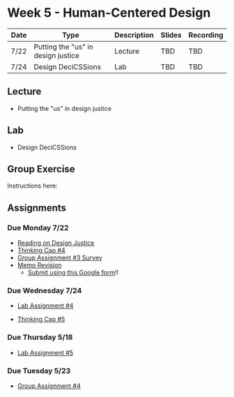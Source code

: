 # Week 5 - Human-Centered Design

Date|Type|Description|Slides|Recording|
|---|----|-----------|------|---------|
|7/22|Putting the "us" in design justice|Lecture|TBD|TBD|
|7/24|Design DeciCSSions|Lab|TBD|TBD|

## Lecture

- Putting the "us" in design justice

## Lab

- Design DeciCSSions

## Group Exercise

Instructions here:


## Assignments

### Due Monday 7/22

- [Reading on Design Justice](../assignments/week4/reading.md)
- [Thinking Cap #4](../assignments/week4/thinking_cap.md)
- [Group Assignment #3 Survey](../assignments/week3/group_assignment.md)
- [Memo Revision](../assignments/week3/group_assignment.md)
  - [Submit using this Google form](https://forms.gle/Cdr29ZmYt3qXnvRMA)!!

### Due Wednesday 7/24

- [Lab Assignment #4](../assignments/week5/lab_assignment.md)

- [Thinking Cap #5](../assignments/week6/thinking_cap.md)

### Due Thursday 5/18
- [Lab Assignment #5](../assignments/week6/lab_assignment.md)

### Due Tuesday 5/23
- [Group Assignment #4](../assignments/week6/group_assignment.md)

